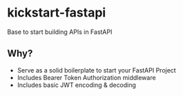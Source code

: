 # kickstart-fastapi
Base to start building APIs in FastAPI

## Why?
- Serve as a solid boilerplate to start your FastAPI Project
- Includes Bearer Token Authorization middleware
- Includes basic JWT encoding & decoding
